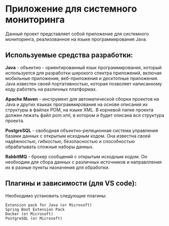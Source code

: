 # Приложение для системного мониторинга
Данный проект представляет собой приложение для системного мониторинга, реализованное на языке программирования Java.
## Используемые средства разработки:
**Java** - объектно - ориентированный язык программирования, который используется для разработки широкого спектра приложений, включая мобильные приложения, веб-приложения и десктопные приложения. Java известен своей портативностью, которая позволяет написанному коду работвть на различных платформах.

**Apache Maven** - инструмент для автоматической сборки проектов на Java и других языках программирования на основе описания их структуры в файлах POM, на языке XML. В корневой папке проекта должен лежать файл pom.xml, в котором и будет описана вся структура проекта.

**PostgreSQL** - свободная объектно-реляционная система управления базами данных с открытым исходным кодом. Она известна своей надёжностью, гибкостью, безопасностью и способностью обрабатывать сложные наборы данных.

**RabbitMQ** - брокер сообщений с открытым исходным кодом. Он необходим для сбора данных с различных источников и направлления их в разные пункты назначения для обработки.

## Плагины и зависимости (для VS code):
Необходимо установить следующие плагины:

```
Extension pack for Java (от Microsoft)
Spring Boot Extension Pack
Docker (от Microsoft)
PostgreSQL (от Microsoft)
```
